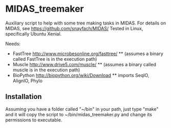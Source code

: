 # MIDAS_treemaker

Auxiliary script to help with some tree making tasks in MIDAS.
For details on MIDAS, see https://github.com/snayfach/MIDAS/
Tested in Linux, specifically Ubuntu Xenial.

Needs:
* FastTree http://www.microbesonline.org/fasttree/
** (assumes a binary called FastTree is in the execution path)
* Muscle http://www.drive5.com/muscle/
** (assumes a binary called muscle is in the execution path)
* BioPython http://biopython.org/wiki/Download
** imports SeqIO, AlignIO, Phylo

## Installation

Assuming you have a folder called "~/bin" in your path, just type "make"
and it will copy the script to ~/bin/midas_treemaker.py and change
its permissions to executable.
